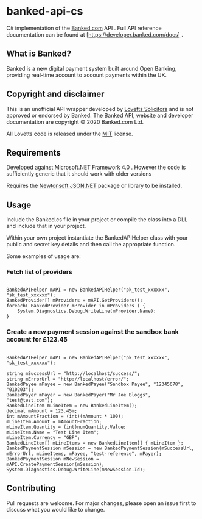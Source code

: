# banked-api-cs
C# implementation of the [Banked.com](https://banked.com) API . Full API reference documentation can be found at [https://developer.banked.com/docs] .

## What is Banked? 

Banked is a new digital payment system built around Open Banking, providing real-time account to account payments within the UK.

## Copyright and disclaimer

This is an unofficial API wrapper developed by [Lovetts Solicitors](https://lovetts.co.uk) and is not approved or endorsed by Banked. The Banked API, website and developer documentation are copyright &copy; 2020 Banked.com Ltd.

All Lovetts code is released under the [MIT](https://choosealicense.com/licenses/mit/) license.

## Requirements

Developed against Microsoft.NET Framework 4.0 . However the code is sufficiently generic that it should work with older versions 

Requires the [Newtonsoft JSON.NET](https://www.newtonsoft.com/json) package or library to be installed.

## Usage

Include the Banked.cs file in your project or compile the class into a DLL and include that in your project.

Within your own project instantiate the BankedAPIHelper class with your public and secret key details and then call the appropriate function. 

Some examples of usage are:

### Fetch list of providers

```using Banked;

BankedAPIHelper mAPI = new BankedAPIHelper("pk_test_xxxxxx", "sk_test_xxxxxx");
BankedProvider[] mProviders = mAPI.GetProviders();
foreach( BankedProvider mProvider in mProviders ) {
    System.Diagnostics.Debug.WriteLine(mProvider.Name);
}
```

### Create a new payment session against the sandbox bank account for £123.45 

```using Banked;

BankedAPIHelper mAPI = new BankedAPIHelper("pk_test_xxxxxx", "sk_test_xxxxxx");

string mSuccessUrl = "http://localhost/success/";
string mErrorUrl = "http://localhost/error/";
BankedPayee mPayee = new BankedPayee("Sandbox Payee", "12345678", "010203");
BankedPayer mPayer = new BankedPayer("Mr Joe Bloggs", "test@test.com");
BankedLineItem mLineItem = new BankedLineItem();
decimal mAmount = 123.45m;
int mAmountFraction = (int)(mAmount * 100);
mLineItem.Amount = mAmountFraction;
mLineItem.Quantity = (int)numQuantity.Value;
mLineItem.Name = "Test Line Item";
mLineItem.Currency = "GBP";
BankedLineItem[] mLineItems = new BankedLineItem[] { mLineItem };
BankedPaymentSession mSession = new BankedPaymentSession(mSuccessUrl, mErrorUrl, mLineItems, mPayee, "test-reference", mPayer);
BankedPaymentSession mNewSession = mAPI.CreatePaymentSession(mSession);
System.Diagnostics.Debug.WriteLine(mNewSession.Id);
```

## Contributing
Pull requests are welcome. For major changes, please open an issue first to discuss what you would like to change.
